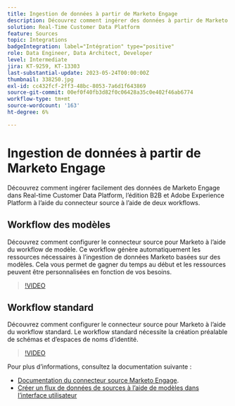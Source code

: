 ```yaml
---
title: Ingestion de données à partir de Marketo Engage
description: Découvrez comment ingérer des données à partir de Marketo Engage à l’aide du connecteur source à l’aide des workflows standard et de modèle.
solution: Real-Time Customer Data Platform
feature: Sources
topic: Integrations
badgeIntegration: label="Intégration" type="positive"
role: Data Engineer, Data Architect, Developer
level: Intermediate
jira: KT-9259, KT-13303
last-substantial-update: 2023-05-24T00:00:00Z
thumbnail: 338250.jpg
exl-id: cc432fcf-2ff3-48bc-8053-7a6d1f643869
source-git-commit: 00ef0f40fb3d82f0c06428a35c0e402f46ab6774
workflow-type: tm+mt
source-wordcount: '163'
ht-degree: 6%

---
```


# Ingestion de données à partir de Marketo Engage

Découvrez comment ingérer facilement des données de Marketo Engage dans Real-time Customer Data Platform, l’édition B2B et Adobe Experience Platform à l’aide du connecteur source à l’aide de deux workflows.

## Workflow des modèles

Découvrez comment configurer le connecteur source pour Marketo à l’aide du workflow de modèle. Ce workflow génère automatiquement les ressources nécessaires à l’ingestion de données Marketo basées sur des modèles. Cela vous permet de gagner du temps au début et les ressources peuvent être personnalisées en fonction de vos besoins.

>[!VIDEO](https://video.tv.adobe.com/v/3419550?learn=on)

## Workflow standard

Découvrez comment configurer le connecteur source pour Marketo à l’aide du workflow standard. Le workflow standard nécessite la création préalable de schémas et d’espaces de noms d’identité.

>[!VIDEO](https://video.tv.adobe.com/v/338250?learn=on)

Pour plus d’informations, consultez la documentation suivante :
* [Documentation du connecteur source Marketo Engage](https://experienceleague.adobe.com/docs/experience-platform/sources/connectors/adobe-applications/marketo/marketo.html).
* [Créer un flux de données de sources à l’aide de modèles dans l’interface utilisateur](https://experienceleague.adobe.com/docs/experience-platform/sources/ui-tutorials/templates.html#)
